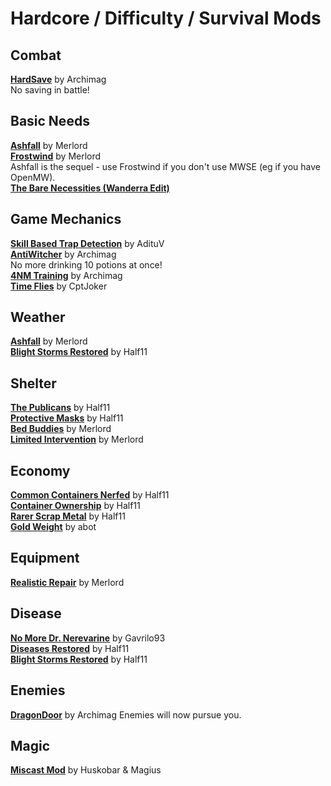 # Hardcore / Difficulty / Survival Mods

## Combat
[**HardSave**](https://www.nexusmods.com/morrowind/mods/47170) by Archimag  
No saving in battle!

## Basic Needs
[**Ashfall**]() by Merlord  
[**Frostwind**](https://www.nexusmods.com/morrowind/mods/45654) by Merlord  
Ashfall is the sequel - use Frostwind if you don't use MWSE (eg if you have OpenMW).  
[**The Bare Necessities (Wanderra Edit)**](https://www.nexusmods.com/morrowind/mods/44399)  

## Game Mechanics
[**Skill Based Trap Detection**](https://www.nexusmods.com/morrowind/mods/47120) by AdituV  
[**AntiWitcher**](https://www.nexusmods.com/morrowind/mods/47062) by Archimag  
No more drinking 10 potions at once!  
[**4NM Training**](https://www.nexusmods.com/morrowind/mods/47035) by Archimag  
[**Time Flies**](https://www.nexusmods.com/morrowind/mods/45727) by CptJoker  

## Weather
[**Ashfall**]() by Merlord  
[**Blight Storms Restored**](https://www.nexusmods.com/morrowind/mods/45558) by Half11  

## Shelter
[**The Publicans**](https://www.nexusmods.com/morrowind/mods/45410) by Half11  
[**Protective Masks**](https://www.nexusmods.com/morrowind/mods/45558) by Half11  
[**Bed Buddies**](https://www.nexusmods.com/morrowind/mods/46632) by Merlord  
[**Limited Intervention**](https://www.nexusmods.com/morrowind/mods/46687) by Merlord  

## Economy
[**Common Containers Nerfed**](https://www.nexusmods.com/morrowind/mods/47068) by Half11  
[**Container Ownership**](https://www.nexusmods.com/morrowind/mods/47068) by Half11  
[**Rarer Scrap Metal**](https://www.nexusmods.com/morrowind/mods/47068) by Half11  
[**Gold Weight**](https://abitoftaste.altervista.org/morrowind/index.php?option=downloads&task=info&id=83&Itemid=50&-Gold-Weight) by abot 

## Equipment
[**Realistic Repair**](https://www.nexusmods.com/morrowind/mods/46673) by Merlord  

## Disease
[**No More Dr. Nerevarine**](https://www.nexusmods.com/morrowind/mods/45861) by Gavrilo93  
[**Diseases Restored**](https://www.nexusmods.com/morrowind/mods/45228) by Half11  
[**Blight Storms Restored**](https://www.nexusmods.com/morrowind/mods/45558) by Half11  

## Enemies
[**DragonDoor**](https://www.nexusmods.com/morrowind/mods/47169) by Archimag
Enemies will now pursue you.  

## Magic 
[**Miscast Mod**](http://mw.modhistory.com/download-53-12215) by Huskobar & Magius  
